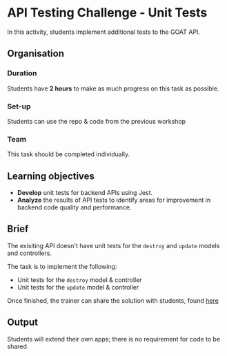 # API Testing Challenge - Unit Tests

In this activity, students implement additional tests to the GOAT API. 

## Organisation

### Duration

Students have **2 hours** to make as much progress on this task as possible.

### Set-up

Students can use the repo & code from the previous workshop

### Team

This task should be completed individually.

## Learning objectives

- **Develop** unit tests for backend APIs using Jest.
- **Analyze** the results of API tests to identify areas for improvement in backend code quality and performance.

## Brief

The exisiting API doesn't have unit tests for the `destroy` and `update` models and controllers. 

The task is to implement the following:
- Unit tests for the `destroy` model & controller
- Unit tests for the `update` model & controller

Once finished, the trainer can share the solution with students, found [here](https://github.com/LaFosseAcademy/testing/tree/lap2-testing-backend-completed)

## Output

Students will extend their own apps; there is no requirement for code to be shared.